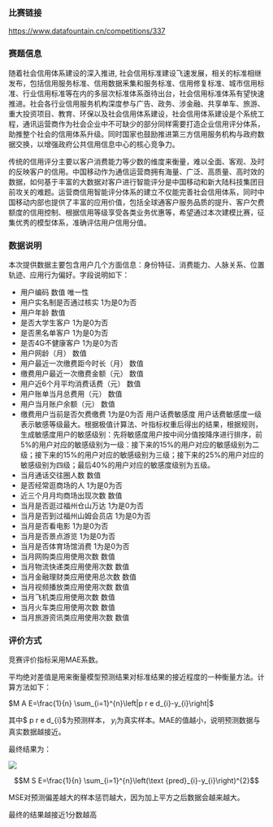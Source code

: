 ### 比赛链接

https://www.datafountain.cn/competitions/337

### 赛题信息

随着社会信用体系建设的深入推进, 社会信用标准建设飞速发展，相关的标准相继发布，包括信用服务标准、信用数据釆集和服务标准、信用修复标准、城市信用标准、行业信用标准等在内的多层次标准体系亟待出台，社会信用标准体系有望快速推进。社会各行业信用服务机构深度参与广告、政务、涉金融、共享单车、旅游、重大投资项目、教育、环保以及社会信用体系建设，社会信用体系建设是个系统工程，通讯运营商作为社会企业中不可缺少的部分同样需要打造企业信用评分体系，助推整个社会的信用体系升级。同时国家也鼓励推进第三方信用服务机构与政府数据交换，以增强政府公共信用信息中心的核心竞争力。

传统的信用评分主要以客户消费能力等少数的维度来衡量，难以全面、客观、及时的反映客户的信用。中国移动作为通信运营商拥有海量、广泛、高质量、高时效的数据，如何基于丰富的大数据对客户进行智能评分是中国移动和新大陆科技集团目前攻关的难题。运营商信用智能评分体系的建立不仅能完善社会信用体系，同时中国移动内部也提供了丰富的应用价值，包括全球通客户服务品质的提升、客户欠费额度的信用控制、根据信用等级享受各类业务优惠等，希望通过本次建模比赛，征集优秀的模型体系，准确评估用户信用分值。

### 数据说明

本次提供数据主要包含用户几个方面信息：身份特征、消费能力、人脉关系、位置轨迹、应用行为偏好。字段说明如下：

* 用户编码 数值 唯一性
* 用户实名制是否通过核实 1为是0为否
* 用户年龄 数值
* 是否大学生客户 1为是0为否
* 是否黑名单客户 1为是0为否
* 是否4G不健康客户 1为是0为否
* 用户网龄（月） 数值
* 用户最近一次缴费距今时长（月） 数值
* 缴费用户最近一次缴费金额（元） 数值
* 用户近6个月平均消费话费（元） 数值
* 用户账单当月总费用（元） 数值
* 用户当月账户余额（元） 数值
* 缴费用户当前是否欠费缴费 1为是0为否
用户话费敏感度 用户话费敏感度一级表示敏感等级最大。根据极值计算法、叶指标权重后得出的结果，根据规则，生成敏感度用户的敏感级别：先将敏感度用户按中间分值按降序进行排序，前5%的用户对应的敏感级别为一级：接下来的15%的用户对应的敏感级别为二级；接下来的15%的用户对应的敏感级别为三级；接下来的25%的用户对应的敏感级别为四级；最后40%的用户对应的敏感度级别为五级。
* 当月通话交往圈人数 数值
* 是否经常逛商场的人 1为是0为否
* 近三个月月均商场出现次数 数值
* 当月是否逛过福州仓山万达 1为是0为否
* 当月是否到过福州山姆会员店 1为是0为否
* 当月是否看电影 1为是0为否
* 当月是否景点游览 1为是0为否
* 当月是否体育场馆消费 1为是0为否
* 当月网购类应用使用次数 数值
* 当月物流快递类应用使用次数 数值
* 当月金融理财类应用使用总次数 数值
* 当月视频播放类应用使用次数 数值
* 当月飞机类应用使用次数 数值
* 当月火车类应用使用次数 数值
* 当月旅游资讯类应用使用次数 数值

### 评价方式

竞赛评价指标采用MAE系数。

平均绝对差值是用来衡量模型预测结果对标准结果的接近程度的一种衡量方法。计算方法如下：

$M A E=\frac{1}{n} \sum_{i=1}^{n}\left|p r e d_{i}-y_{i}\right|$
 
其中$ p r e d_{i}$为预测样本， $y_{i}$为真实样本。MAE的值越小，说明预测数据与真实数据越接近。

最终结果为：

<img src="http://chart.googleapis.com/chart?cht=tx&chl=\Large x=\frac{-b\pm\sqrt{b^2-4ac}}{2a}" style="border:none;">


$$M S E=\frac{1}{n} \sum_{i=1}^{n}\left(\text {pred}_{i}-y_{i}\right)^{2}$$
 
MSE对预测偏差越大的样本惩罚越大，因为加上平方之后数据会越来越大。

最终的结果越接近1分数越高
